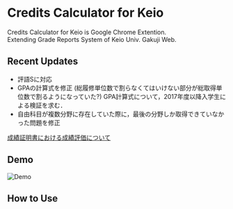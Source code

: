 # Credits Calculator for Keio
Credits Calculator for Keio is Google Chrome Extention.  
Extending Grade Reports System of Keio Univ. Gakuji Web.
## Recent Updates
- 評語Sに対応
- GPAの計算式を修正 (総履修単位数で割らなくてはいけない部分が総取得単位数で割るようになっていた?)
  GPA計算式について，2017年度以降入学生による検証を求む．
- 自由科目が複数分野に存在していた際に，最後の分野しか取得できていなかった問題を修正

[成績証明書における成績評価について](http://www.gakuji.keio.ac.jp/academic/shoumei/grading_system.html)
## Demo
![Demo](img/ss.png)
## How to Use

